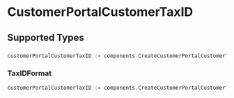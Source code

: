 # CustomerPortalCustomerTaxID


## Supported Types

### 

```go
customerPortalCustomerTaxID := components.CreateCustomerPortalCustomerTaxIDStr(string{/* values here */})
```

### TaxIDFormat

```go
customerPortalCustomerTaxID := components.CreateCustomerPortalCustomerTaxIDTaxIDFormat(components.TaxIDFormat{/* values here */})
```

